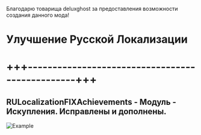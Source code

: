 Благодарю товарища deluxghost за предоставления возможности создания данного мода!

# Улучшение Русской Локализации
# +++------------------------------------------------+++

## RULocalizationFIXAchievements - Модуль - Искупления. Исправлены и дополнены.
![Example](https://staticdelivery.nexusmods.com/mods/4943/images/208/208-1717138666-2136699859.png)
